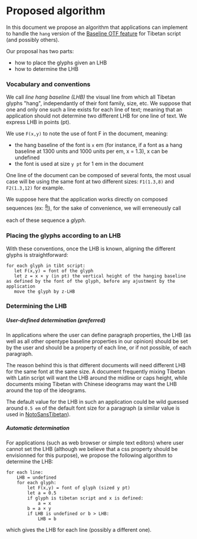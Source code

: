 # Proposed algorithm

In this document we propose an algorithm that applications can implement to handle the `hang` version of the [Baseline OTF feature](https://www.microsoft.com/typography/otspec/baselinetags.htm) for Tibetan script (and possibly others).

Our proposal has two parts:
- how to place the glyphs given an LHB
- how to determine the LHB

### Vocabulary and conventions

We call *line hang baseline (LHB)* the visual line from which all Tibetan glyphs "hang", independantly of their font family, size, etc. We suppose that one and only one such a line exists for each line of text; meaning that an application should not determine two different LHB for one line of text. We express LHB in points (pt).

We use `F(x,y)` to note the use of font F in the document, meaning:
- the hang baseline of the font is `x` em (for instance, if a font as a hang baseline at 1300 units and 1000 units per em, x = 1.3), x can be undefined
- the font is used at size `y pt` for 1 em in the document

One line of the document can be composed of several fonts, the most usual case will be using the same font at two different sizes: `F1(1.3,8)` and `F2(1.3,12)` for example.

We suppose here that the application works directly on composed sequences (ex: ཀྲི), for the sake of convenience, we will erreneously call each of these sequence a *glyph*.

### Placing the glyphs according to an LHB

With these conventions, once the LHB is known, aligning the different glyphs is straightforward:

```
for each glyph in tibt script:
   let F(x,y) = font of the glyph
   let z = x × y (in pt) the vertical height of the hanging baseline as defined by the font of the glyph, before any ajustment by the application
   move the glyph by z-LHB
```

### Determining the LHB

##### User-defined determination (preferred)

In applications where the user can define paragraph properties, the LHB (as well as all other opentype baseline properties in our opinion) should be set by the user and should be a property of each line, or if not possible, of each paragraph.

The reason behind this is that different documents will need different LHB for the same font at the same size. A document frequently mixing Tibetan with Latin script will want the LHB around the midline or caps height, while documents mixing Tibetan with Chinese ideograms may want the LHB around the top of the ideograms.

The default value for the LHB in such an application could be wild guessed around `0.5 em` of the default font size for a paragraph (a similar value is used in [NotoSansTibetan](https://www.google.com/get/noto/#sans-tibt)).

##### Automatic determination

For applications (such as web browser or simple text editors) where user cannot set the LHB (although we believe that a css property should be envisionned for this purpose), we propose the following algorithm to determine the LHB:

```
for each line:
	LHB = undefined
	for each glyph:
		let F(x,y) = font of glyph (sized y pt)
		let a = 0.5
		if glyph is tibetan script and x is defined:
			a = x
		b = a × y
		if LHB is undefined or b > LHB:
			LHB = b
```

which gives the LHB for each line (possibly a different one).